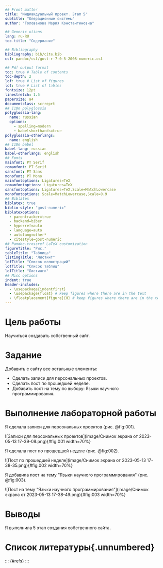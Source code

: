 ```yaml
---
## Front matter
title: "Индивидуальный проект. Этап 5"
subtitle: "Операционные системы"
author: "Голованова Мария Константиновна"

## Generic otions
lang: ru-RU
toc-title: "Содержание"

## Bibliography
bibliography: bib/cite.bib
csl: pandoc/csl/gost-r-7-0-5-2008-numeric.csl

## Pdf output format
toc: true # Table of contents
toc-depth: 2
lof: true # List of figures
lot: true # List of tables
fontsize: 12pt
linestretch: 1.5
papersize: a4
documentclass: scrreprt
## I18n polyglossia
polyglossia-lang:
  name: russian
  options:
	- spelling=modern
	- babelshorthands=true
polyglossia-otherlangs:
  name: english
## I18n babel
babel-lang: russian
babel-otherlangs: english
## Fonts
mainfont: PT Serif
romanfont: PT Serif
sansfont: PT Sans
monofont: PT Mono
mainfontoptions: Ligatures=TeX
romanfontoptions: Ligatures=TeX
sansfontoptions: Ligatures=TeX,Scale=MatchLowercase
monofontoptions: Scale=MatchLowercase,Scale=0.9
## Biblatex
biblatex: true
biblio-style: "gost-numeric"
biblatexoptions:
  - parentracker=true
  - backend=biber
  - hyperref=auto
  - language=auto
  - autolang=other*
  - citestyle=gost-numeric
## Pandoc-crossref LaTeX customization
figureTitle: "Рис."
tableTitle: "Таблица"
listingTitle: "Листинг"
lofTitle: "Список иллюстраций"
lotTitle: "Список таблиц"
lolTitle: "Листинги"
## Misc options
indent: true
header-includes:
  - \usepackage{indentfirst}
  - \usepackage{float} # keep figures where there are in the text
  - \floatplacement{figure}{H} # keep figures where there are in the text
---
```


# Цель работы

Научиться создавать собственный сайт.

# Задание

Добавить с сайту все остальные элементы:
* Сделать записи для персональных проектов.
* Сделать пост по прошедшей неделе.
* Добавить пост на тему по выбору:
  Языки научного программирования.

# Выполнение лабораторной работы

Я сделала записи для персональных проектов (рис. @fig:001).

![Записи для персональных проектов](image/Снимок экрана от 2023-05-13 17-39-08.png){#fig:001 width=70%}

Я сделала пост по прошедшей неделе (рис. @fig:002).

![Пост по прошедшей неделе](image/Снимок экрана от 2023-05-13 17-38-35.png){#fig:002 width=70%}

Я добавила пост на тему "Языки научного программирования" (рис. @fig:003).

![Пост на тему "Языки научного программирования"](image/Снимок экрана от 2023-05-13 17-38-49.png){#fig:003 width=70%}

# Выводы

Я выполнила 5 этап создания собственного сайта.

# Список литературы{.unnumbered}

::: {#refs}
:::

